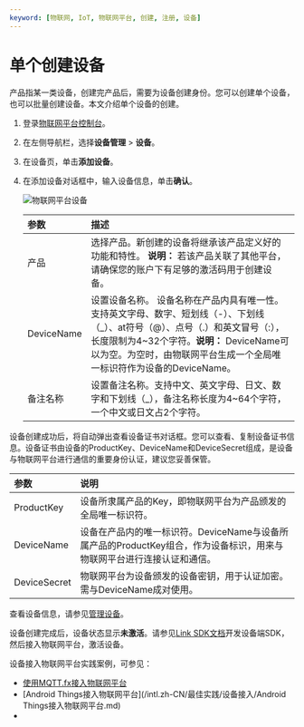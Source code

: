 ```yaml
---
keyword: [物联网, IoT, 物联网平台, 创建, 注册, 设备]
---
```


# 单个创建设备

产品指某一类设备，创建完产品后，需要为设备创建身份。您可以创建单个设备，也可以批量创建设备。本文介绍单个设备的创建。

1.  登录[物联网平台控制台](http://iot.console.aliyun.com/)。

2.  在左侧导航栏，选择**设备管理** \> **设备**。

3.  在设备页，单击**添加设备**。

4.  在添加设备对话框中，输入设备信息，单击**确认**。

    ![物联网平台设备](https://static-aliyun-doc.oss-cn-hangzhou.aliyuncs.com/assets/img/zh-CN/6445559951/p2540.png)

    |参数|描述|
    |:-|:-|
    |产品|选择产品。新创建的设备将继承该产品定义好的功能和特性。 **说明：** 若该产品关联了其他平台，请确保您的账户下有足够的激活码用于创建设备。 |
    |DeviceName|设置设备名称。 设备名称在产品内具有唯一性。支持英文字母、数字、短划线（-）、下划线（\_）、at符号（@）、点号（.）和英文冒号（:），长度限制为4~32个字符。**说明：** DeviceName可以为空。为空时，由物联网平台生成一个全局唯一标识符作为设备的DeviceName。 |
    |备注名称|设置备注名称。支持中文、英文字母、日文、数字和下划线（\_），备注名称长度为4~64个字符，一个中文或日文占2个字符。|


设备创建成功后，将自动弹出查看设备证书对话框。您可以查看、复制设备证书信息。设备证书由设备的ProductKey、DeviceName和DeviceSecret组成，是设备与物联网平台进行通信的重要身份认证，建议您妥善保管。

|参数|说明|
|:-|:-|
|ProductKey|设备所隶属产品的Key，即物联网平台为产品颁发的全局唯一标识符。|
|DeviceName|设备在产品内的唯一标识符。DeviceName与设备所属产品的ProductKey组合，作为设备标识，用来与物联网平台进行连接认证和通信。|
|DeviceSecret|物联网平台为设备颁发的设备密钥，用于认证加密。需与DeviceName成对使用。|

查看设备信息，请参见[管理设备](/intl.zh-CN/设备接入/创建设备/管理设备.md)。

设备创建完成后，设备状态显示**未激活**。请参见[Link SDK文档](https://www.alibabacloud.com/help/product/93051.htm)开发设备端SDK，然后接入物联网平台，激活设备。

设备接入物联网平台实践案例，可参见：

-   [使用MQTT.fx接入物联网平台](/intl.zh-CN/最佳实践/设备接入/使用MQTT.fx接入物联网平台.md)
-   [Android Things接入物联网平台](/intl.zh-CN/最佳实践/设备接入/Android Things接入物联网平台.md)
-   
